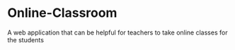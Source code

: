 # Online-Classroom
A web application that can be helpful for teachers to take online classes for the students
